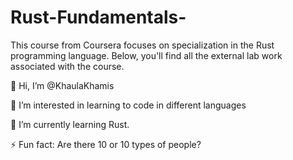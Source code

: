 # Rust-Fundamentals-
This course from Coursera focuses on specialization in the Rust programming language. Below, you'll find all the external lab work associated with the course.

👋 Hi, I’m @KhaulaKhamis

👀 I’m interested in learning to code in different languages

🌱 I’m currently learning Rust.

⚡ Fun fact: Are there 10 or 10 types of people?

